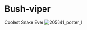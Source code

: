 # Bush-viper
Coolest Snake Ever
![205641_poster_l](https://user-images.githubusercontent.com/90317687/221434991-fe74d257-f325-449f-8f64-306457f7f5a0.jpg)
